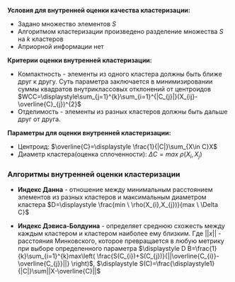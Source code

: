 **Условия для внутренней оценки качества кластеризации:**
- Задано множество элементов $S$
- Алгоритмом кластеризации произведено разделение множества $S$ на $k$ кластеров
- Априорной информации нет

**Критерии оценки внутренней кластеризации:**
- Компактность - элементы из одного кластера должны быть ближе друг к другу. Суть параметра заключается в минимизировании суммы квадратов внутриклассовых отклонений от центроидов
      $WCC=\displaystyle\sum_{j=1}^{k}\sum_{i=1}^{|C_{j}|}(X_{ij}-\overline{C}_{j})^{2}$
- Отделимость - элементы из разных кластеров должны быть дальше друг от друга.

**Параметры для оценки внутренней кластеризации:**
- Центроид: $\overline{C}=\displaystyle \frac{1}{|C|}\sum_{X\in C}X$
- Диаметр кластера(оценка сплоченности): $\Delta C=max \ \rho(X_{i},X_{j})$

### **Алгоритмы внутренней оценки кластеризации**
- **Индекс Данна** - отношение между минимальным расстоянием элементов из разных кластеров и максимальным диаметром кластера
      $D=\displaystyle \frac{min \ \rho(X_{i},X_{j})}{max \ \Delta C}$

- **Индекс Дэвиса-Болдуина** - определяет среднюю схожесть между каждым кластером и кластером наиболее ему близким. Где $||x||$ - расстояния Минковского, которое превращается в любую метрику при выборе определенного параметра
       $\displaystyle D B=\frac{1}{k}\sum_{i=1}^{k}max\left( \frac{S(C_{i})+S(C_{j})}{||\overline{C_{i}}-\overline{C_{j}}||} \right)$, $\displaystyle S(C)=\frac{\displaystyle1}{|C|}\sum||X-\overline{C}||$
       